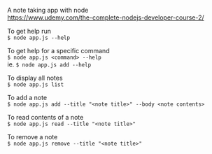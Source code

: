 A note taking app with node
<br/>https://www.udemy.com/the-complete-nodejs-developer-course-2/

To get help run
<br/>`$ node app.js --help`

To get help for a specific command
<br/>`$ node app.js <command> --help`
<br/>ie. `$ node app.js add --help`

To display all notes
<br/>`$ node app.js list`

To add a note
<br/>`$ node app.js add --title "<note title>" --body <note contents>`

To read contents of a note
<br/>`$ node app.js read --title "<note title>"`

To remove a note
<br/>`$ node app.js remove --title "<note title>"`
